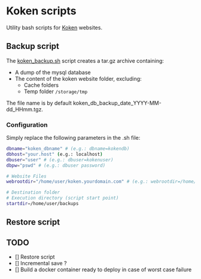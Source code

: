 # Koken scripts
Utility bash scripts for [Koken](http://koken.me/) websites.

## Backup script
The [koken_backup.sh](koken_backup.sh) script creates a tar.gz archive containing:
* A dump of the mysql database
* The content of the koken website folder, excluding:
    - Cache folders
    - Temp folder `/storage/tmp`

The file name is by default koken_db_backup_date_YYYY-MM-dd_HHmm.tgz.

### Configuration
Simply replace the following parameters in the .sh file:
```sh
dbname="koken_dbname" # (e.g.: dbname=kokendb)
dbhost="your.host" (e.g.: localhost)
dbuser="user" # (e.g.: dbuser=kokenuser)
dbpw="pswd" # (e.g.: dbuser password)

# Website Files
webrootdir="/home/user/koken.yourdomain.com" # (e.g.: webrootdir=/home/user/public_html)

# Destination folder
# Execution directory (script start point)
startdir=/home/user/backups
```

## Restore script


## TODO
* [] Restore script
* [] Incremental save ?
* [] Build a docker container ready to deploy in case of worst case failure
